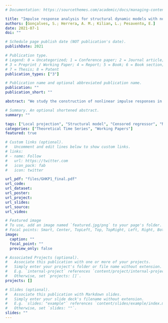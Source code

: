 ```yaml
---
# Documentation: https://sourcethemes.com/academic/docs/managing-content/

title: "Impulse response analysis for structural dynamic models with nonlinear regressors"
authors: [Gonçalves, S.; Herrera, A. M.; Kilian, L.; Pesavento, E.]
date: 2021-07-1
doi: ""

# Schedule page publish date (NOT publication's date).
publishDate: 2021

# Publication type.
# Legend: 0 = Uncategorized; 1 = Conference paper; 2 = Journal article;
# 3 = Preprint / Working Paper; 4 = Report; 5 = Book; 6 = Book section;
# 7 = Thesis; 8 = Patent
publication_types: ["3"]

# Publication name and optional abbreviated publication name.
publication: ""
publication_short: ""

abstract: "We study the construction of nonlinear impulse responses in linear structural dynamic models that include nonlinearly transformed regressors. We derive the closed-form solution for the popu-lation impulse responses to a given shock and propose a control function approach to estimating these responses without taking a stand on how the remainder of the model is identified. Our plug-in estimator dispenses with the need for simulations and, unlike conventional local projection (LP) estimators, is consistent. A modified LP estimator is shown to be consistent in special cases, but less accurate in nite samples than the plug-in estimator."

# Summary. An optional shortened abstract.
summary: ""

tags: ["Local projection", "Structural model", "Censored regressor", "Nonlinear transformation", "Nonlinear responses", "Monte Carlo integration"]
categories: ["Theoretical Time Series", "Working Papers"]
featured: true

# Custom links (optional).
#   Uncomment and edit lines below to show custom links.
# links:
# - name: Follow
#   url: https://twitter.com
#   icon_pack: fab
#   icon: twitter

url_pdf: "files/GHKP1_final.pdf"
url_code:
url_dataset:
url_poster:
url_project:
url_slides:
url_source:
url_video:

# Featured image
# To use, add an image named `featured.jpg/png` to your page's folder. 
# Focal points: Smart, Center, TopLeft, Top, TopRight, Left, Right, BottomLeft, Bottom, BottomRight.
image:
  caption: ""
  focal_point: ""
  preview_only: false

# Associated Projects (optional).
#   Associate this publication with one or more of your projects.
#   Simply enter your project's folder or file name without extension.
#   E.g. `internal-project` references `content/project/internal-project/index.md`.
#   Otherwise, set `projects: []`.
projects: []

# Slides (optional).
#   Associate this publication with Markdown slides.
#   Simply enter your slide deck's filename without extension.
#   E.g. `slides: "example"` references `content/slides/example/index.md`.
#   Otherwise, set `slides: ""`.
slides: ""
---
```

